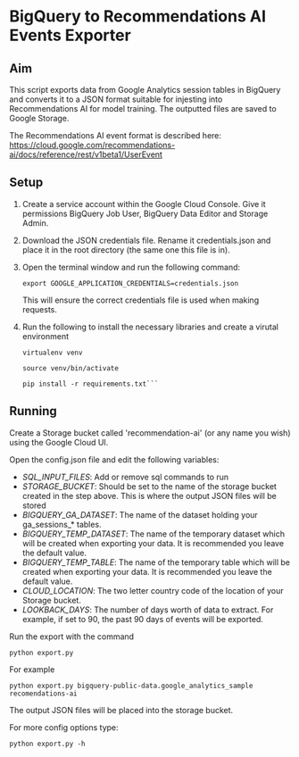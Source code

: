# BigQuery to Recommendations AI Events Exporter

## Aim

This script exports data from Google Analytics session tables in BigQuery and converts
it to a JSON format suitable for injesting into Recommendations AI for model training. The
outputted files are saved to Google Storage.

The Recommendations AI event format is described here:
<https://cloud.google.com/recommendations-ai/docs/reference/rest/v1beta1/UserEvent>

## Setup

1. Create a service account within the Google Cloud Console. Give it permissions 
BigQuery Job User, BigQuery Data Editor and Storage Admin.

2. Download the JSON credentials file. Rename it credentials.json and place it in
the root directory (the same one this file is in).

3. Open the terminal window and run the following command:

	`export GOOGLE_APPLICATION_CREDENTIALS=credentials.json`

    This will ensure the correct credentials file is used when making requests.

4. Run the following to install the necessary libraries and create a virutal environment

    ```
    virtualenv venv
    
    source venv/bin/activate
    
    pip install -r requirements.txt```

## Running

Create a Storage bucket called 'recommendation-ai' (or any name you wish) using the Google Cloud UI.

Open the config.json file and edit the following variables:

- _SQL_INPUT_FILES_: Add or remove sql commands to run
- _STORAGE_BUCKET_: Should be set to the name of the storage bucket created in the step above. This
is where the output JSON files will be stored
- _BIGQUERY_GA_DATASET_: The name of the dataset holding your ga_sessions_* tables.
- _BIGQUERY_TEMP_DATASET_: The name of the temporary dataset which will be created when exporting your data.
It is recommended you leave the default value.
- _BIGQUERY_TEMP_TABLE_: The name of the temporary table which will be created when exporting your data.
It is recommended you leave the default value.
- _CLOUD_LOCATION_: The two letter country code of the location of your Storage bucket.
- _LOOKBACK_DAYS_: The number of days worth of data to extract. For example, if set to 90, the past 90
days of events will be exported.

Run the export with the command

	python export.py

For example

    python export.py bigquery-public-data.google_analytics_sample recomendations-ai

The output JSON files will be placed into the storage bucket. 

For more config options type:

    python export.py -h
    